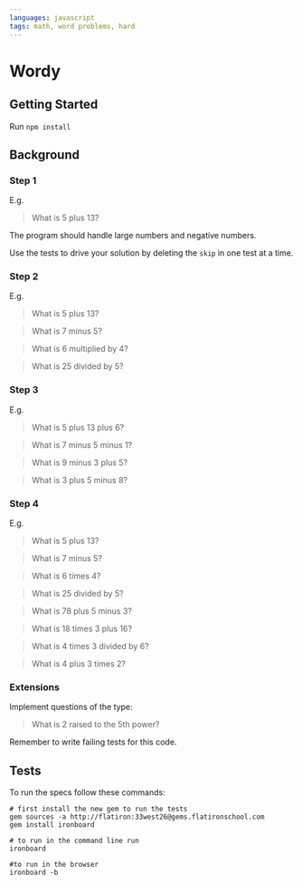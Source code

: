 ```yaml
---
languages: javascript
tags: math, word problems, hard
---
```


# Wordy
## Getting Started

Run `npm install`


## Background

### Step 1

E.g.

> What is 5 plus 13?

The program should handle large numbers and negative numbers.

Use the tests to drive your solution by deleting the `skip` in one test at a time.

### Step 2

E.g.

> What is 5 plus 13?

> What is 7 minus 5?

> What is 6 multiplied by 4?

> What is 25 divided by 5?

### Step 3

E.g.

> What is 5 plus 13 plus 6?

> What is 7 minus 5 minus 1?

> What is 9 minus 3 plus 5?

> What is 3 plus 5 minus 8?

### Step 4

E.g.

> What is 5 plus 13?

> What is 7 minus 5?

> What is 6 times 4?

> What is 25 divided by 5?

> What is 78 plus 5 minus 3?

> What is 18 times 3 plus 16?

> What is 4 times 3 divided by 6?

> What is 4 plus 3 times 2?

### Extensions

Implement questions of the type:

> What is 2 raised to the 5th power?

Remember to write failing tests for this code.

## Tests

To run the specs follow these commands:
```shell
# first install the new gem to run the tests
gem sources -a http://flatiron:33west26@gems.flatironschool.com
gem install ironboard

# to run in the command line run
ironboard

#to run in the browser
ironboard -b
```
